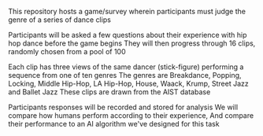 This repository hosts a game/survey wherein participants must judge the genre of a series of dance clips

Participants will be asked a few questions about their experience with hip hop dance before the game begins
They will then progress through 16 clips, randomly chosen from a pool of 100

Each clip has three views of the same dancer (stick-figure) performing a sequence from one of ten genres
The genres are Breakdance, Popping, Locking, Middle Hip-Hop, LA Hip-Hop, House, Waack, Krump, Street Jazz and Ballet Jazz
These clips are drawn from the AIST database

Participants responses will be recorded and stored for analysis
We will compare how humans perform according to their experience,
And compare their performance to an AI algorithm we've designed for this task
